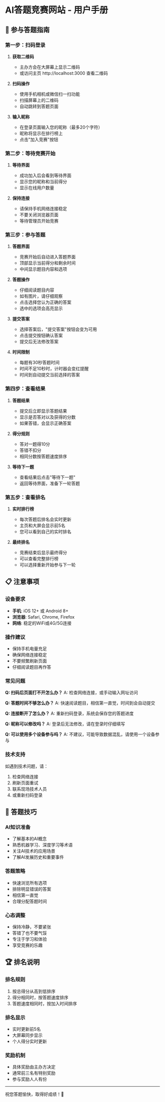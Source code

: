 # AI答题竞赛网站 - 用户手册

## 📱 参与答题指南

### 第一步：扫码登录

1. **获取二维码**
   - 主办方会在大屏幕上显示二维码
   - 或访问主页 http://localhost:3000 查看二维码

2. **扫码操作**
   - 使用手机相机或微信扫一扫功能
   - 扫描屏幕上的二维码
   - 自动跳转到答题页面

3. **输入昵称**
   - 在登录页面输入您的昵称（最多20个字符）
   - 昵称将显示在排行榜上
   - 点击"加入竞赛"按钮

### 第二步：等待竞赛开始

1. **等待界面**
   - 成功加入后会看到等待界面
   - 显示您的昵称和当前得分
   - 显示在线用户数量

2. **保持连接**
   - 请保持手机网络连接稳定
   - 不要关闭浏览器页面
   - 等待管理员开始竞赛

### 第三步：参与答题

1. **答题界面**
   - 竞赛开始后自动进入答题界面
   - 顶部显示当前得分和剩余时间
   - 中间显示题目内容和选项

2. **答题操作**
   - 仔细阅读题目内容
   - 如有图片，请仔细观察
   - 点击选择您认为正确的答案
   - 选中的选项会高亮显示

3. **提交答案**
   - 选择答案后，"提交答案"按钮会变为可用
   - 点击提交按钮确认答案
   - 提交后无法修改答案

4. **时间限制**
   - 每题有30秒答题时间
   - 时间不足10秒时，计时器会变红提醒
   - 时间到自动提交当前选择的答案

### 第四步：查看结果

1. **答题结果**
   - 提交后立即显示答题结果
   - 显示是否答对以及获得的分数
   - 如果答错，会显示正确答案

2. **得分规则**
   - 答对一题得10分
   - 答错不扣分
   - 相同分数按答题速度排序

3. **等待下一题**
   - 查看结果后点击"等待下一题"
   - 返回等待界面，准备下一轮答题

### 第五步：查看排名

1. **实时排行榜**
   - 每次答题后排名会实时更新
   - 主页和大屏会显示前5名
   - 您可以看到自己的实时排名

2. **最终排名**
   - 竞赛结束后显示最终得分
   - 可以查看完整排行榜
   - 可以选择重新开始参与下一轮

## 📋 注意事项

### 设备要求
- **手机**: iOS 12+ 或 Android 8+
- **浏览器**: Safari, Chrome, Firefox
- **网络**: 稳定的WiFi或4G/5G连接

### 操作建议
- 保持手机电量充足
- 确保网络连接稳定
- 不要频繁刷新页面
- 仔细阅读题目再作答

### 常见问题

**Q: 扫码后页面打不开怎么办？**
A: 检查网络连接，或手动输入网址访问

**Q: 答题时间不够怎么办？**
A: 快速阅读题目，相信第一直觉，时间到会自动提交

**Q: 连接断开了怎么办？**
A: 重新扫码登录，系统会保存您的答题进度

**Q: 昵称可以修改吗？**
A: 登录后无法修改，请在登录时仔细填写

**Q: 可以使用多个设备参与吗？**
A: 不建议，可能导致数据混乱，请使用一个设备参与

### 技术支持

如遇到技术问题，请：
1. 检查网络连接
2. 刷新页面重试
3. 联系现场技术人员
4. 或重新扫码登录

## 🎯 答题技巧

### AI知识准备
- 了解基本的AI概念
- 熟悉机器学习、深度学习等术语
- 关注AI技术的应用场景
- 了解AI发展历史和重要事件

### 答题策略
- 快速浏览所有选项
- 排除明显错误的答案
- 相信第一直觉
- 合理分配答题时间

### 心态调整
- 保持冷静，不要紧张
- 答错了也不要气馁
- 专注于学习和体验
- 享受竞赛的乐趣

## 🏆 排名说明

### 排名规则
1. 按总得分从高到低排序
2. 得分相同时，按答题速度排序
3. 答题速度相同时，按加入时间排序

### 排名显示
- 实时更新前5名
- 大屏幕同步显示
- 个人得分实时更新

### 奖励机制
- 具体奖励由主办方决定
- 通常前三名有特别奖励
- 参与奖励人人有份

---

祝您答题愉快，取得好成绩！🎉
